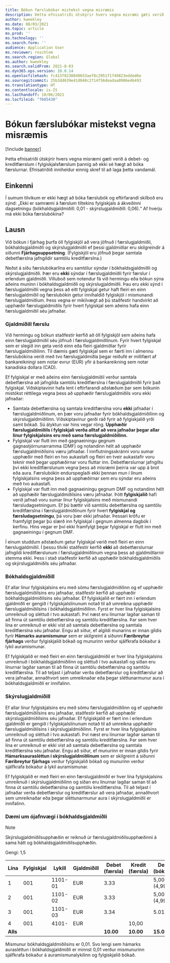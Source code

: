 ```yaml
---
title: Bókun færslubókar mistekst vegna misræmis
description: Þetta efnisatriði útskýrir hvers vegna misræmi gæti verið á debet- og kreditfærslum í fylgiskjalsfærslum þannig að ekki sé hægt að bóka færslurnar. Efnisatriðið inniheldur einnig skref til að laga þetta vandamál.
author: kweekley
ms.date: 08/03/2021
ms.topic: article
ms.prod: ''
ms.technology: ''
ms.search.form: ''
audience: Application User
ms.reviewer: roschlom
ms.search.region: Global
ms.author: kweekley
ms.search.validFrom: 2021-8-03
ms.dyn365.ops.version: 10.0.14
ms.openlocfilehash: fc413f8230849653aef8c2951f1749823edded6e
ms.sourcegitcommit: 25b3dd639e41d040c2714f56deadaa0906e4b493
ms.translationtype: HT
ms.contentlocale: is-IS
ms.lasthandoff: 10/06/2021
ms.locfileid: "7605430"
---
```

# <a name="journal-posting-failure-because-of-imbalance"></a>Bókun færslubókar mistekst vegna misræmis

[!include [banner](../includes/banner.md)]

Þetta efnisatriði útskýrir hvers vegna misræmi gæti verið á debet- og kreditfærslum í fylgiskjalsfærslum þannig að ekki sé hægt að bóka færslurnar. Efnisatriðið inniheldur einnig skref til að laga þetta vandamál.

## <a name="symptom"></a>Einkenni

Í sumum tilvikum er ekki hægt að bóka færslubók og eftirfarandi skilboð eru sýnd: „Ekki er samræmi á færslum tiltekins fylgiskjals á ákveðinni dagsetningu (bókhaldsgjaldmiðill: 0,01 - skýrslugjaldmiðill: 0,06).“ Af hverju má ekki bóka færslubókina?

## <a name="resolution"></a>Lausn

Við bókun í fjárhag þurfa öll fylgiskjöl að vera jöfnuð í færslugjaldmiðli, bókhaldsgjaldmiðli og skýrslugjaldmiðli ef þessi gjaldmiðlar eru skilgreindir á síðunni **Fjárhagsuppsetning**. (Fylgiskjöl eru jöfnuð þegar samtala debetfærslna jafngildir samtölu kreditfærslna.)

Neðst á síðu færslubókarlína eru samtölur sýndar í bókhaldsgjaldmiðli og skýrslugjaldmiðli. Þær eru **ekki** sýndar í færslugjaldmiðli fyrir færslur í erlendum gjaldmiðli. Villuboð sem notendur fá við hermingu eða bókun sýna aðeins muninn í bókhaldsgjaldmiðli og skýrslugjaldmiðli. Þau eru ekki sýnd í færslugjaldmiðli vegna þess að eitt fylgiskjal getur haft fleiri en einn færslugjaldmiðil og færslubókin getur innihaldið fylgiskjöl í mismunandi færslugjaldmiðlum. Þess vegna er mikilvægt að þú staðfestir handvirkt að upphæðir færslugjaldmiðils fyrir hvert fylgiskjal sem aðeins hafa einn færslugjaldmiðil séu jafnaðar.

### <a name="transaction-currency"></a>Gjaldmiðill færslu

Við hermingu og bókun staðfestir kerfið að öll fylgiskjöl sem aðeins hafa einn færslugjaldmiðil séu jöfnuð í færslugjaldmiðlinum. Fyrir hvert fylgiskjal sem er slegið inn geta verið einn eða fleiri gjaldmiðlar fyrir færslugjaldmiðilinn. Til dæmis gæti fylgiskjal sem er færti inn í almennu færslubókina verið með tvo færslugjaldmiðla þegar reiðufé er millifært af bankareikningi sem notar evrur (EUR) yfir á bankareikning sem notar kanadíska dollara (CAD).

Ef fylgiskjal er með aðeins einn færslugjaldmiðil verður samtala debetfærslna að jafngilda samtölu kreditfærslna í færslugjaldmiðli fyrir það fylgiskjal. Viðskiptavinir hafa lent í eftirfarandi aðstæðum þar sem bókunin mistókst réttilega vegna þess að upphæðir færslugjaldmiðils voru ekki jafnaðar:

- Samtala debetfærslna og samtala kreditfærslna voru **ekki** jafnaðar í færslugjaldmiðlinum, en þær voru jafnaðar fyrir bókhaldsgjaldmiðilinn og skýrslugjaldmiðilinn. Viðskiptavinur gerði ráð fyrir að fylgiskjalið yrði samt bókað. Sú ályktun var hins vegar röng. **Upphæðir færslugjaldmiðils í fylgiskjali verða alltaf að vera jafnaðar þegar allar línur fylgiskjalsins eru með sama færslugjaldmiðilinn.**
- Fylgiskjal var flutt inn með gagnaeiningu gegnum gagnastjórnunarramma (DMF) og notandinn hélt að upphæðir færslugjaldmiðilsins væru jafnaðar. Í innflutningsskránni voru sumar upphæðir með fleiri en tvo aukastafi og fleiri en tveir aukastafir voru teknir með þegar upphæðirnar voru fluttar inn. Debetfærslurnar jafngiltu því ekki kreditfærslunum vegna þess að misræmi þeirra var upp á brot eða aura. Færslubókin endurspeglaði ekki þennan mun í línum fylgiskjalsins vegna þess að upphæðirnar sem eru sýndar eru aðeins með tvo aukastafi.
- Fylgiskjal var flutt inn með gagnaeiningu gegnum DMF og notandinn hélt að upphæðir færslugjaldmiðilsins væru jafnaðar. Þótt **fylgiskjalið** hafi verið jafnað voru sumar línur fylgiskjalsins með mismunandi færsludagsetningum. Ef þú bættir við samtölu debetfærslna og samtölu kreditfærslna í færslugjaldmiðlinum fyrir hvert **fylgiskjal og færsludagsetningu**, þá voru þær ekki jafnaðar. Þessari kröfu er framfylgt þegar þú slærð inn fylgiskjal í gegnum almenna dagbók í kerfinu. Hins vegar er því ekki framfylgt þegar fylgiskjal er flutt inn með gagnaeiningu í gegnum DMF.

Í einum studdum aðstæðum getur fylgiskjal verið með fleiri en einn færslugjaldmiðil. Í þessu tilviki staðfestir kerfið **ekki** að debetfærslurnar jafngildi kreditfærslunum í færslugjaldmiðlinum vegna þess að gjaldmiðlarnir stemma ekki. Þess í stað staðfestir kerfið að upphæðir bókhaldsgjaldmiðils og skýrslugjaldmiðils séu jafnaðar.

### <a name="accounting-currency"></a>Bókhaldsgjaldmiðill

Ef allar línur fylgiskjalsins eru með sömu færslugjaldmiðilinn og ef upphæðir færslugjaldmiðilsins eru jafnaðar, staðfestir kerfið að upphæðir bókhaldsgjaldmiðilsins séu jafnaðar. Ef fylgiskjalið er fært inn í erlendum gjaldmiðli er gengið í fylgiskjalslínunum notað til að umreikna upphæðir færslugjaldmiðilsins í bókhaldsgjaldmiðilinn. Fyrst er hver lína fylgiskjalsins umreiknuð og sléttuð í tvo aukastafi. Því næst eru línurnar lagðar saman til að finna út samtölu debetfærslna og samtölu kreditfærslna. Þar sem hver lína er umreiknuð er ekki víst að samtala debetfærslna og samtala kreditfærslna séu jafnaðar. Engu að síður, ef algildi munarins er innan gildis fyrir **Hámarks auramismunur** sem er skilgreint á síðunni **Færibreytur fjárhags** verður fylgiskjalið bókað og munurinn verður sjálfkrafa bókaður á lykil auramismunar.

Ef fylgiskjalið er með fleiri en einn færslugjaldmiðil er hver lína fylgiskjalsins umreiknuð í bókhaldsgjaldmiðilinn og sléttuð í tvo aukastafi og síðan eru línurnar lagðar saman til að finna út samtölu debetfærslna og samtölu kreditfærslna. Til að teljast í jafnaðar verða debetfærslur og kreditfærslur að vera jafnaðar, annaðhvort sem umreiknaðar eða þegar sléttunarmunur aura í bókhaldsgjaldmiðli er innifalinn.

### <a name="reporting-currency"></a>Skýrslugjaldmiðill

Ef allar línur fylgiskjalsins eru með sömu færslugjaldmiðilinn og ef upphæðir færslugjaldmiðilsins eru jafnaðar, staðfestir kerfið að upphæðir skýrslugjaldmiðilsins séu jafnaðar. Ef fylgiskjalið er fært inn í erlendum gjaldmiðli er gengið í fylgiskjalslínunum notað til að umreikna upphæðir færslugjaldmiðilsins í skýrslugjaldmiðilinn. Fyrst er hver lína fylgiskjalsins umreiknuð og sléttuð í tvo aukastafi. Því næst eru línurnar lagðar saman til að finna út samtölu debetfærslna og samtölu kreditfærslna. Þar sem hver lína er umreiknuð er ekki víst að samtala debetfærslna og samtala kreditfærslna séu jafnaðar. Engu að síður, ef munurinn er innan gildis fyrir **Hámarksaurasléttun í skýrslugjaldmiðlinum** sem er skilgreint á síðunni **Færibreytur fjárhags** verður fylgiskjalið bókað og munurinn verður sjálfkrafa bókaður á lykil auramismunar.

Ef fylgiskjalið er með fleiri en einn færslugjaldmiðil er hver lína fylgiskjalsins umreiknuð í skýrslugjaldmiðilinn og síðan eru línurnar lagðar saman til að finna út samtölu debetfærslna og samtölu kreditfærslna. Til að teljast í jafnaðar verða debetfærslur og kreditfærslur að vera jafnaðar, annaðhvort sem umreiknaðar eða þegar sléttunarmunur aura í skýrslugjaldmiðli er innifalinn.

### <a name="example-for-an-accounting-currency-imbalance"></a>Dæmi um ójafnvægi í bókhaldsgjaldmiðli

> [!NOTE]
> Skýrslugjaldmiðilsupphæðin er reiknuð úr færslugjaldmiðilsupphæðinni á sama hátt og bókhaldsgjaldmiðilsupphæðin.

Gengi: 1,5

| Lína | Fylgiskjal | Lykill | Gjaldmiðill | Debet (færsla) | Kredit (færsla) | Debet (bókhald) | Kredit (bókhald) |
|---|---|---|---|---|---|---|---|
| 1 | 001 | 1101-01 | EUR | 3.33 | | 5,00 (4,995) | |
| 2 | 001 | 1101-02 | EUR | 3.33 | | 5,00 (4,995) | |
| 3 | 001 | 1101-03 | EUR | 3.34 | | 5.01 | |
| 4 | 001 | 4101- | EUR | | 10,00 | | 15.00 |
| **Alls** | | | | **10.00** | **10.00** | **15.01** | **15.00** |

Mismunur bókhaldsgjaldmiðilsins er 0,01. Svo lengi sem hámarks aurasléttun í bókhaldsgjaldmiðli er minnst 0,01 verður mismunurinn sjálfkrafa bókaður á auramismunalykilinn og fylgiskjalið bókað.
